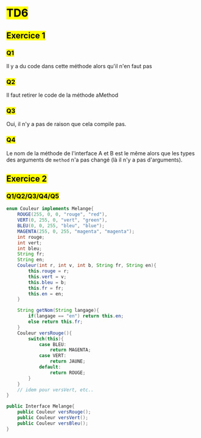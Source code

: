 # <mark class="hltr-purple format">TD6</mark>

## <mark class="hltr-green format">Exercice 1</mark>
### <mark class="hltr-pink format">Q1</mark>
Il y a du code dans cette méthode alors qu'il n'en faut pas

### <mark class="hltr-pink format">Q2</mark>

Il faut retirer le code de la méthode aMethod

### <mark class="hltr-pink format">Q3</mark>

Oui, il n'y a pas de raison que cela compile pas.

### <mark class="hltr-pink format">Q4</mark>

Le nom de la méthode de l'interface A et B est le même alors que les types des arguments de `method` n'a pas changé (là il n'y a pas d'arguments).

## <mark class="hltr-green format">Exercice 2</mark>

### <mark class="hltr-pink format">Q1/Q2/Q3/Q4/Q5</mark>

```java
enum Couleur implements Melange{
	ROUGE(255, 0, 0, "rouge", "red"),
	VERT(0, 255, 0, "vert", "green"),
	BLEU(0, 0, 255, "bleu", "blue");
	MAGENTA(255, 0, 255, "magenta", "magenta");
	int rouge;
	int vert;
	int bleu;
	String fr;
	String en;
	Couleur(int r, int v, int b, String fr, String en){
		this.rouge = r;
		this.vert = v;
		this.bleu = b;
		this.fr = fr;
		this.en = en;
	}

	String getNom(String langage){
		if(langage == "en") return this.en;
		else return this.fr;
	}
	Couleur versRouge(){
		switch(this){
			case BLEU:
				return MAGENTA;
			case VERT:
				return JAUNE;
			default:
				return ROUGE;
		}
	}
	// idem pour versVert, etc..
}

public Interface Melange{
	public Couleur versRouge();
	public Couleur versVert();
	public Couleur versBleu();
}

```